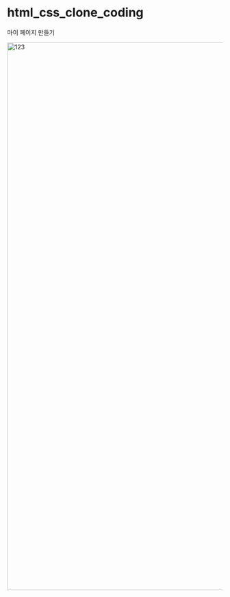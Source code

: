 # html_css_clone_coding
마이 페이지 만들기

<img width="1280" alt="123" src="https://user-images.githubusercontent.com/89020004/206842077-6109d2a1-abee-403e-a1d6-98c32193c513.png">

